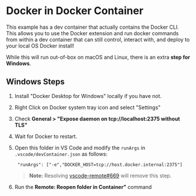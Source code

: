 # Docker in Docker Container

This example has a dev container that actually contains the Docker CLI. This allows you to use the Docker extension and run docker commands from within a dev container that can still control, interact with, and deploy to your local OS Docker install!

While this will run out-of-box on macOS and Linux, there is an extra **step for Windows**.

## Windows Steps

1. Install "Docker Desktop for Windows" locally if you have not.
   
2. Right Click on Docker system tray icon and select "Settings"
   
3. Check **General > "Expose daemon on tcp://localhost:2375 without TLS"**
   
4. Wait for Docker to restart.
   
5. Open this folder in VS Code and modify the `runArgs` in `.vscode/devContainer.json` as follows:
   ```
    "runArgs": ["-e","DOCKER_HOST=tcp://host.docker.internal:2375"]
   ```
   > **Note:** Resolving [vscode-remote#669](https://github.com/Microsoft/vscode-remote/issues/669) will remove this step.

6. Run the **Remote: Reopen folder in Container"** command
